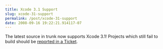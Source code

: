 ```yaml
---
title: Xcode 3.1 Support
slug: xcode-31-support
permalink: /post/xcode-31-support
date: 2008-09-16 19:22:21.914117-07
---
```


The latest source in trunk now supports Xcode 3.1! Projects which still fail to build should be [reported in a Ticket](https://darwinbuild.macosforge.org/trac/newticket "New Ticket").
